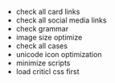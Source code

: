 - check all card links
- check all social media links
- check grammar
- image size optimize
- check all cases
- unicode icon optimization
- minimize scripts
- load criticl css first